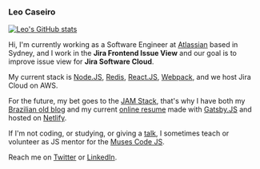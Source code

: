 ### Leo Caseiro

[![Leo's GitHub stats](https://github-readme-stats.vercel.app/api?username=leocaseiro&show_icons=true&theme=merko)](https://leocaseiro.com/)

Hi, I'm currently working as a Software Engineer at [Atlassian](https://www.atlassian.com/) based in Sydney, and I work in the **Jira Frontend Issue View** and our goal is to improve issue view for **Jira Software Cloud**.

My current stack is [Node.JS](https://nodejs.org/), [Redis](https://redis.io/), [React.JS](https://reactjs.org/), [Webpack](https://webpack.js.org/), and we host Jira Cloud on AWS.

For the future, my bet goes to the [JAM Stack](https://jamstack.org/), that's why I have both my [Brazilian old blog](https://leocaseiro.com.br/) and my current [online resume](https://leocaseiro.com/) made with [Gatsby.JS](https://www.gatsbyjs.org/) and hosted on [Netlify](https://www.netlify.com/).

If I'm not coding, or studying, or giving a [talk](https://leocaseiro.com/speaking), I sometimes teach or volunteer as JS mentor for the [Muses Code JS](https://musescodejs.org/).

Reach me on [Twitter](https://twitter.com/leocaseiro) or [LinkedIn](https://linkedin.com/in/leocaseiro).
